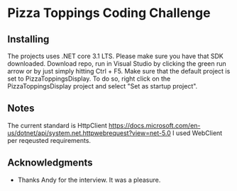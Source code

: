 # Pizza Toppings Coding Challenge

## Installing
The projects uses .NET core 3.1 LTS. Please make sure you have that SDK downloaded. 
Download repo, run in Visual Studio by clicking the green run arrow or by just simply hitting Ctrl + F5.
Make sure that the default project is set to PizzaToppingsDisplay. To do so, right click on the PizzaToppingsDisplay project and select "Set as startup project". 

## Notes
The current standard is HttpClient https://docs.microsoft.com/en-us/dotnet/api/system.net.httpwebrequest?view=net-5.0 
I used WebClient per reqeusted requirements. 

## Acknowledgments
* Thanks Andy for the interview. It was a pleasure.


